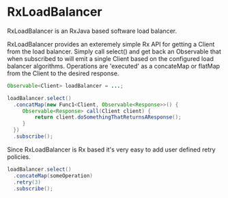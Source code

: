 RxLoadBalancer
==============

RxLoadBalancer is an RxJava based software load balancer.

RxLoadBalancer provides an exteremely simple Rx API for getting a Client from the load balancer.  Simply call select() and get back an Observable that when subscribed to will emit a single Client based on the configured load balancer algorithms.  Operations are 'executed' as a concateMap or flatMap from the Client to the desired response.

```java
Observable<Client> loadBalancer = ...;

loadBalancer.select()
  .concatMap(new Func1<Client, Observable<Response>>() {
     Observable<Response> call(Client client) {
         return client.doSomethingThatReturnsAResponse();
     }
  })
  .subscribe();
```

Since RxLoadBalancer is Rx based it's very easy to add user defined retry policies.

```java
loadBalancer.select()
  .concateMap(someOperation)
  .retry(3)
  .subscribe();
```

